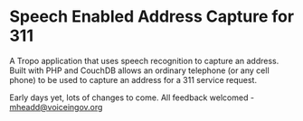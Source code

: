 Speech Enabled Address Capture for 311
======================================

A Tropo application that uses speech recognition to capture an address.  Built with PHP and CouchDB allows an ordinary telephone (or any cell phone) to be used to capture an address for a 311 service request.

Early days yet, lots of changes to come.  All feedback welcomed - mheadd@voiceingov.org
